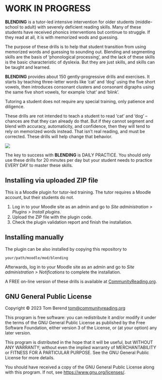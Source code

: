 # WORK IN PROGRESS #


**BLENDING** is a tutor-led intensive intervention for older students (middle-school to adult) with severely deficient reading skills.  Many of these students have received phonics interventions but continue to struggle.  If they read at all, it is with memorized wods and guessing.

The purpose of these drills is to help that student transition from using memorized words and guessing to sounding out. Blending and segmenting skills are the basis of ‘phonological processing’, and the lack of these skills is the basic characteristic of dyslexia. But they are just skills, and skills can be taught and learned.

**BLENDING** provides about 150 gently-progressive drills and exercises.  It starts by teaching three-letter words like ‘cat’ and ‘dog’ using the five short vowels, then introduces consonant clusters and consonant digraphs using the same five short vowels, for example ‘chat’ and ‘blink’.

Tutoring a student does not require any special training, only patience and diligence.

These drills are not intended to teach a student to read ‘cat’ and ‘dog’ – chances are that they can already do that. But if they cannot segment and blend with accuracy, automaticity, and confidence, then they will tend to rely on memorized words instead. That isn’t real reading, and must be corrected. These drills will help change that behavior.

![](https://github.com/tom-berend/moodle_mod_blending/blob/main/pix/cat.jpg?raw=true)

The key to success with **BLENDING** is DAILY PRACTICE. You should only use these drills for 20 minutes per day but your student needs to practice EVERY DAY to master these skills.



## Installing via uploaded ZIP file ##

This is a Moodle plugin for tutor-led training.  The tutor requires a Moodle account, but their students do not.



1. Log in to your Moodle site as an admin and go to _Site administration >
   Plugins > Install plugins_.
2. Upload the ZIP file with the plugin code.
3. Check the plugin validation report and finish the installation.

## Installing manually ##

The plugin can be also installed by copying this repository to

~~~
your/path/moodle/mod/blending
~~~

Afterwards, log in to your Moodle site as an admin and go to _Site administration >
Notifications_ to complete the installation.

A FREE on-line version of these drills is available at [CommunityReading.org](https://communityreading.org).

## GNU General Public License ##

Copyright &copy; 2023 Tom Berend  <tom@communityreading.org>

This program is free software: you can redistribute it and/or modify it under
the terms of the GNU General Public License as published by the Free Software
Foundation, either version 3 of the License, or (at your option) any later
version.

This program is distributed in the hope that it will be useful, but WITHOUT ANY
WARRANTY; without even the implied warranty of MERCHANTABILITY or FITNESS FOR A
PARTICULAR PURPOSE.  See the GNU General Public License for more details.

You should have received a copy of the GNU General Public License along with
this program.  If not, see <https://www.gnu.org/licenses/>.
